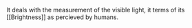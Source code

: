 It deals with the measurement of the visible light, it terms of its [[Brightness]] as percieved by humans.
